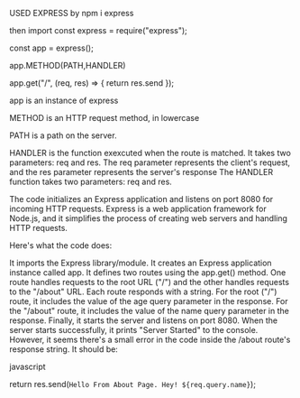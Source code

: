 USED EXPRESS by  npm i express

then import const express = require("express");

const app = express();

app.METHOD(PATH,HANDLER)

app.get("/", (req, res) => {
  return res.send
});

app is an instance of express

METHOD is an HTTP request method, in lowercase

PATH is a path on the server.

HANDLER is the function exexcuted when the route is matched. It takes two parameters: req and res. 
The req parameter represents the client's request, and the res parameter represents the server's response
The HANDLER function takes two parameters: req and res.


 The code initializes an Express application and listens on port 8080 for incoming HTTP requests. Express is a web application framework for Node.js, and it simplifies the process of creating web servers and handling HTTP requests.

Here's what the code does:

It imports the Express library/module.
It creates an Express application instance called app.
It defines two routes using the app.get() method. One route handles requests to the root URL ("/") and the other handles requests to the "/about" URL.
Each route responds with a string. For the root ("/") route, it includes the value of the age query parameter in the response. For the "/about" route, it includes the value of the name query parameter in the response.
Finally, it starts the server and listens on port 8080. When the server starts successfully, it prints "Server Started" to the console.
However, it seems there's a small error in the code inside the /about route's response string. It should be:

javascript

return res.send(`Hello From About Page. Hey! ${req.query.name}`);






